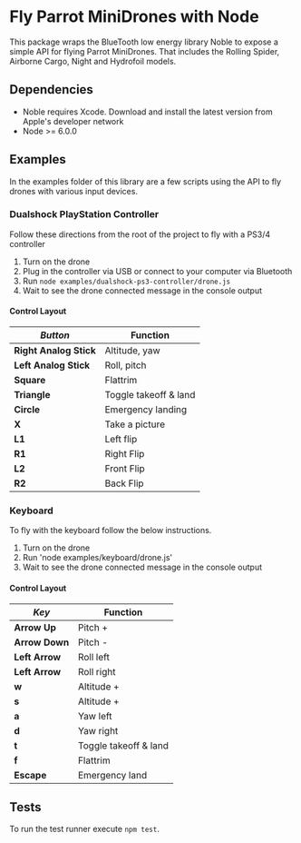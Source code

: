 # Fly Parrot MiniDrones with Node
This package wraps the BlueTooth low energy library Noble to expose a simple API for flying Parrot MiniDrones. That includes the Rolling Spider, Airborne Cargo, Night and Hydrofoil models.

## Dependencies
- Noble requires Xcode. Download and install the latest version from Apple's developer network
- Node >= 6.0.0

## Examples
In the examples folder of this library are a few scripts using the API to fly drones with various input devices.

### Dualshock PlayStation Controller
Follow these directions from the root of the project to fly with a PS3/4 controller

1. Turn on the drone
1. Plug in the controller via USB or connect to your computer via Bluetooth
1. Run `node examples/dualshock-ps3-controller/drone.js`
1. Wait to see the drone connected message in the console output

#### Control Layout
*Button* | Function
--- | ---
**Right Analog Stick** | Altitude, yaw
**Left Analog Stick** | Roll, pitch
**Square** | Flattrim
**Triangle** | Toggle takeoff & land
**Circle** | Emergency landing
**X** | Take a picture
**L1** | Left flip
**R1** | Right Flip
**L2** | Front Flip
**R2** | Back Flip

### Keyboard
To fly with the keyboard follow the below instructions.
1. Turn on the drone
1. Run 'node examples/keyboard/drone.js'
1. Wait to see the drone connected message in the console output

#### Control Layout
*Key* | Function
--- | ---
**Arrow Up** | Pitch +
**Arrow Down** | Pitch -
**Left Arrow** | Roll left
**Left Arrow** | Roll right
**w** | Altitude +
**s** | Altitude +
**a** | Yaw left
**d** | Yaw right
**t** | Toggle takeoff & land
**f** | Flattrim
**Escape** | Emergency land

## Tests
To run the test runner execute `npm test`.
